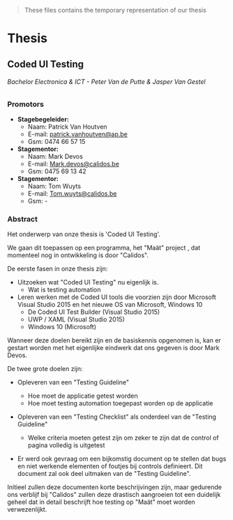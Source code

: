 >These files contains the temporary representation of our thesis
# Thesis

## Coded UI Testing 

###### Bachelor Electronica & ICT - Peter Van de Putte & Jasper Van Gestel

### Promotors

* **Stagebegeleider:**
    * Naam: Patrick Van Houtven
    * E-mail: patrick.vanhoutven@ap.be
    * Gsm: 0474 66 57 15
* **Stagementor:**
    * Naam: Mark Devos
    * E-mail: Mark.devos@calidos.be
    * Gsm: 0475 69 13 42
* **Stagementor:**
    * Naam: Tom Wuyts
    * E-mail: Tom.wuyts@calidos.be
    * Gsm: -

### Abstract

Het onderwerp van onze thesis is 'Coded UI Testing'.

We gaan dit toepassen op een programma, het "Maät" project , dat momenteel nog in ontwikkeling is door "Calidos".

De eerste fasen in onze thesis zijn:

* Uitzoeken wat "Coded UI Testing" nu eigenlijk is.
  * Wat is testing automation
* Leren werken met de Coded UI tools die voorzien zijn door Microsoft Visual Studio 2015 en het nieuwe OS van Microsoft, Windows 10 
  * De Coded UI Test Builder (Visual Studio 2015)
  * UWP / XAML (Visual Studio 2015)
  * Windows 10 (Microsoft)

Wanneer deze doelen bereikt zijn en de basiskennis opgenomen is, kan er gestart worden met het eigenlijke eindwerk dat ons gegeven is door Mark Devos.

De twee grote doelen zijn:

* Opleveren van een "Testing Guideline"
  * Hoe moet de applicatie getest worden
  * Hoe moet testing automation toegepast worden op de applicatie
* Opleveren van een "Testing Checklist" als onderdeel van de "Testing Guideline"
  * Welke criteria moeten getest zijn om zeker te zijn dat de control of pagina volledig is uitgetest

* Er werd ook gevraag om een bijkomstig document op te stellen dat bugs en niet werkende elementen of foutjes bij controls definieert. Dit document zal ook deel uitmaken van de "Testing Guideline".

Initieel zullen deze documenten korte beschrijvingen zijn, maar gedurende ons verblijf bij "Calidos" zullen deze drastisch aangroeien tot een duidelijk geheel dat in detail beschrijft hoe testing op "Maät" moet worden verwezenlijkt.
